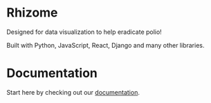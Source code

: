 # Rhizome
Designed for data visualization to help eradicate polio!

Built with Python, JavaScript, React, Django and many other libraries.

# Documentation

Start here by checking out our [documentation](http://htmlpreview.github.io/?https://github.com/unicef/rhizome/blob/dev/docs/_build/html/index.html).